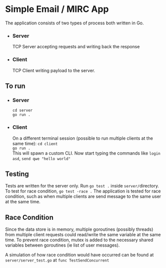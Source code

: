 # Simple Email / MIRC App
The application consists of two types of process both written in Go.
- ### Server
	TCP Server accepting requests and writing back the response
- ### Client
	TCP Client writing payload to the server.

## To run
- ### Server
	`cd server`
	\
	`go run .`
- ### Client
	On a different terminal session (possible to run multiple clients at the same time):
	`cd client`
	\
	`go run .`
	\
	This will spawn a custom CLI. Now start typing the commands like `login asd`, `send qwe "hello world"`

## Testing
Tests are written for the server only.
Run `go test .` inside `server/`directory.
To test for race condition, `go test -race .`
The application is tested for race condition, such as when multiple clients are send message to the same user at the same time.

## Race Condition
Since the data store is in memory, multiple goroutines (possibly threads) from multiple client requests could read/write the same variable at the same time. To prevent race condition, mutex is added to the necessary shared variables between goroutines (ie list of user messages).

A simulation of how race condition would have occurred can be found at `server/server_test.go` at `func TestSendConcurrent`

